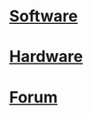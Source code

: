 # [Software](software/intro.md)
# [Hardware](hardware/intro.md)
# [Forum](https://forums.ghielectronics.com/c/DUE/31)

